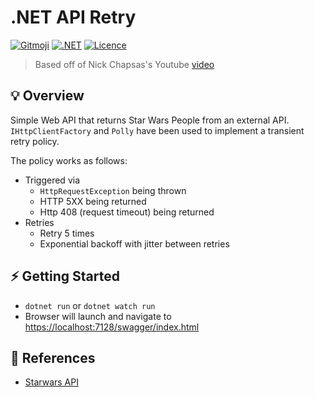 # .NET API Retry

[![Gitmoji](https://img.shields.io/badge/gitmoji-%20😜%20😍-FFDD67.svg?style=flat-square)](https://gitmoji.dev)
[![.NET](https://github.com/danielmackay/dotnet-api-retry/actions/workflows/dotnet.yml/badge.svg)](https://github.com/danielmackay/dotnet-api-retry/actions/workflows/dotnet.yml)
[![Licence](https://img.shields.io/badge/licence-MIT-brightgreen)](https://github.com/danielmackay/dotnet-api-retry/blob/main/licence.md)

> Based off of Nick Chapsas's Youtube [video](https://youtu.be/nJH0PC2Pubs)

## 💡 Overview

Simple Web API that returns Star Wars People from an external API.  `IHttpClientFactory` and `Polly` have been used to implement a transient retry policy.

The policy works as follows:

- Triggered via
  - `HttpRequestException` being thrown
  - HTTP 5XX being returned
  - Http 408 (request timeout) being returned
- Retries
  - Retry 5 times
  - Exponential backoff with jitter between retries

## ⚡ Getting Started

- `dotnet run` or `dotnet watch run`
- Browser will launch and navigate to <https://localhost:7128/swagger/index.html>

## 📖 References

- [Starwars API](https://swapi.dev/)
